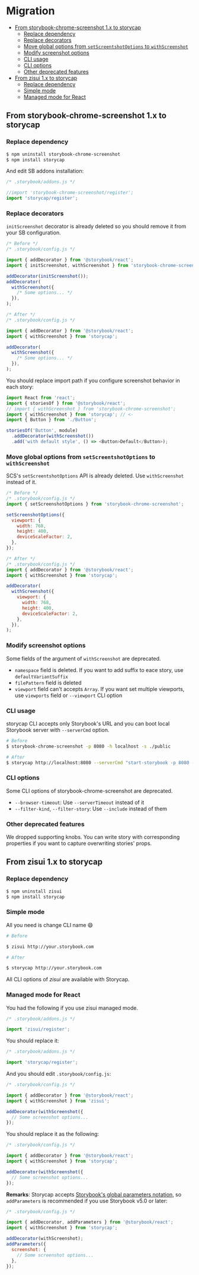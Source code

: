# Migration

<!-- toc -->

- [From storybook-chrome-screenshot 1.x to storycap](#from-storybook-chrome-screenshot-1x-to-storycap)
  - [Replace dependency](#replace-dependency)
  - [Replace decorators](#replace-decorators)
  - [Move global options from `setScreentshotOptions` to `withScreenshot`](#move-global-options-from-setscreentshotoptions-to-withscreenshot)
  - [Modify screenshot options](#modify-screenshot-options)
  - [CLI usage](#cli-usage)
  - [CLI options](#cli-options)
  - [Other deprecated features](#other-deprecated-features)
- [From zisui 1.x to storycap](#from-zisui-1x-to-storycap)
  - [Replace dependency](#replace-dependency-1)
  - [Simple mode](#simple-mode)
  - [Managed mode for React](#managed-mode-for-react)

<!-- tocstop -->

## From storybook-chrome-screenshot 1.x to storycap

### Replace dependency

```sh
$ npm uninstall storybook-chrome-screenshot
$ npm install storycap
```

And edit SB addons installation:

```js
/* .storybook/addons.js */

//import 'storybook-chrome-screenshot/register';
import 'storycap/register';
```

### Replace decorators

`initScreenshot` decorator is already deleted so you should remove it from your SB configuration.

```js
/* Before */
/* .storybook/config.js */

import { addDecorator } from '@storybook/react';
import { initScreenshot, withScreenshot } from 'storybook-chrome-screenshot';

addDecorator(initScreenshot());
addDecorator(
  withScreenshot({
    /* Some options... */
  }),
);
```

```js
/* After */
/* .storybook/config.js */

import { addDecorator } from '@storybook/react';
import { withScreenshot } from 'storycap';

addDecorator(
  withScreenshot({
    /* Some options... */
  }),
);
```

You should replace import path if you configure screenshot behavior in each story:

```js
import React from 'react';
import { storiesOf } from '@storybook/react';
// import { withScreenshot } from 'storybook-chrome-screenshot';
import { withScreenshot } from 'storycap'; // <-
import { Button } from './Button';

storiesOf('Button', module)
  .addDecorator(withScreenshot())
  .add('with default style', () => <Button>Default</Button>);
```

### Move global options from `setScreentshotOptions` to `withScreenshot`

SCS's `setScreentshotOptions` API is already deleted. Use `withScreenshot` instead of it.

```js
/* Before */
/* .storybook/config.js */
import { setScreenshotOptions } from 'storybook-chrome-screenshot';

setScreenshotOptions({
  viewport: {
    width: 768,
    height: 400,
    deviceScaleFactor: 2,
  },
});
```

```js
/* After */
/* .storybook/config.js */
import { addDecorator } from '@storybook/react';
import { withScreenshot } from 'storycap';

addDecorator(
  withScreenshot({
    viewport: {
      width: 768,
      height: 400,
      deviceScaleFactor: 2,
    },
  }),
);
```

### Modify screenshot options

Some fields of the argument of `withScreenshot` are deprecated.

- `namespace` field is deleted. If you want to add suffix to eace story, use `defaultVariantSuffix`
- `filePattern` field is deleted
- `viewport` field can't accepts `Array`. If you want set multiple viewports, use `viewports` field or `--viewport` CLI option

### CLI usage

storycap CLI accepts only Storybook's URL and you can boot local Storybook server with `--serverCmd` option.

```sh
# Before
$ storybook-chrome-screenshot -p 8080 -h localhost -s ./public
```

```sh
# After
$ storycap http://localhost:8080 --serverCmd "start-storybook -p 8080 -h localhost -s ./public"
```

### CLI options

Some CLI options of storybook-chrome-screenshot are deprecated.

- `--browser-timeout`: Use `--serverTimeout` instead of it
- `--filter-kind`, `--filter-story`: Use `--include` instead of them

### Other deprecated features

We dropped supporting knobs. You can write story with corresponding properties if you want to capture overwriting stories' props.

## From zisui 1.x to storycap

### Replace dependency

```sh
$ npm uninstall zisui
$ npm install storycap
```

### Simple mode

All you need is change CLI name :smile:

```sh
# Before

$ zisui http://your.storybook.com
```

```sh
# After

$ storycap http://your.storybook.com
```

All CLI options of _zisui_ are available with Storycap.

### Managed mode for React

You had the following if you use zisui managed mode.

```js
/* .storybook/addons.js */

import 'zisui/register';
```

You should replace it:

```js
/* .storybook/addons.js */

import 'storycap/register';
```

And you should edit `.storybook/config.js`:

```js
/* .storybook/config.js */

import { addDecorator } from '@storybook/react';
import { withScreenshot } from 'zisui';

addDecorator(withScreenshot({
  // Some screenshot options...
});
```

You should replace it as the following:

```js
/* .storybook/config.js */

import { addDecorator } from '@storybook/react';
import { withScreenshot } from 'storycap';

addDecorator(withScreenshot({
  // Some screenshot options...
});
```

**Remarks**: Storycap accepts [Storybook's global parameters notation](https://github.com/storybookjs/storybook/blob/next/MIGRATION.md#options-addon-deprecated), so `addParameters` is recommended if you use Storybook v5.0 or later:

```js
/* .storybook/config.js */

import { addDecorator, addParameters } from '@storybook/react';
import { withScreenshot } from 'storycap';

addDecorator(withScreenshot);
addParameters({
  screenshot: {
    // Some screenshot options...
  },
});
```
